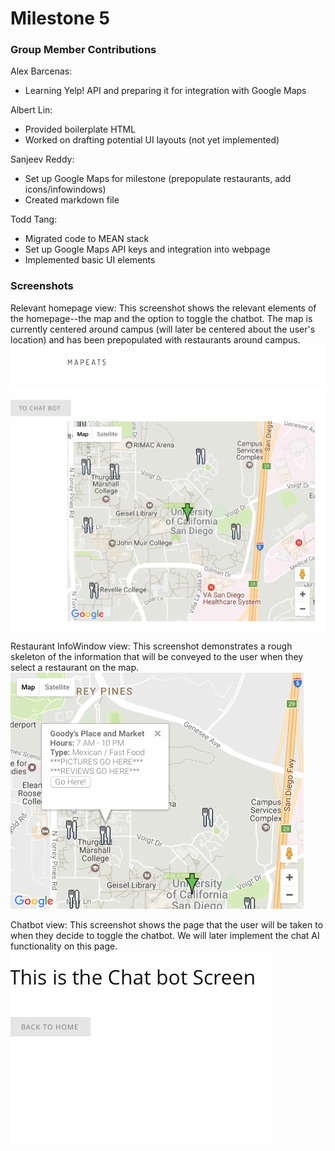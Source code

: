 # Milestone 5

### Group Member Contributions
Alex Barcenas:
  - Learning Yelp! API and preparing it for integration with Google Maps
 
Albert Lin:
  - Provided boilerplate HTML
  - Worked on drafting potential UI layouts (not yet implemented)

Sanjeev Reddy:
  - Set up Google Maps for milestone (prepopulate restaurants, add icons/infowindows)
  - Created markdown file

Todd Tang:
  - Migrated code to MEAN stack
  - Set up Google Maps API keys and integration into webpage
  - Implemented basic UI elements

### Screenshots
Relevant homepage view: This screenshot shows the relevant elements of the
homepage--the map and the option to toggle the chatbot. The map is currently
centered around campus (will later be centered about the user's location) and
has been prepopulated with restaurants around campus.
![Homepage](./screenshots/homepage.png "Homepage view")

Restaurant InfoWindow view: This screenshot demonstrates a rough skeleton of
the information that will be conveyed to the user when they select a restaurant
on the map.
![InfoWindow](./screenshots/infowindow.png "InfoWindow view")

Chatbot view: This screenshot shows the page that the user will be taken to
when they decide to toggle the chatbot. We will later implement the chat AI
functionality on this page.
![Chatbot](./screenshots/chatbot.png "Chatbot view")
